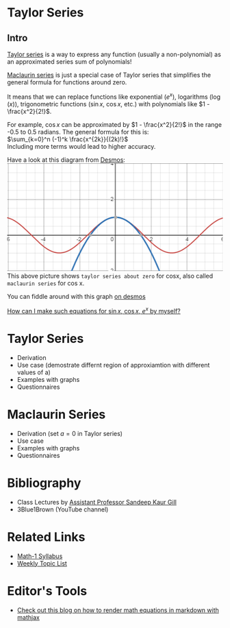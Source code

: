 # Taylor Series

## Intro
[Taylor series](#taylor-series) is a way to express any function (usually a non-polynomial) as an approximated series sum of polynomials!

[Maclaurin series](#maclaurin-series) is just a special case of Taylor series that simplifies the general formula for functions around zero.

It means that we can replace functions like exponential ($e^x$), logarithms ($\log(x)$), trigonometric functions ($\sin x$, $\cos x$, etc.) with polynomials like $1 - \frac{x^2}{2!}$.

For example, $\cos x$ can be approximated by $1 - \frac{x^2}{2!}$ in the range -0.5 to 0.5 radians. The general formula for this is:
<br>$\sum_{k=0}^n (-1)^k \frac{x^{2k}}{(2k)!}$
<br>
Including more terms would lead to higher accuracy.

Have a look at this diagram from [Desmos](https://www.desmos.com):
![cos x approximation about 0](images/intro-cosx.PNG)
This above picture shows `taylor series about zero` for cosx,
 also called `maclaurin series` for cos x.

You can fiddle around with this graph [on desmos](https://www.desmos.com/calculator/ltdmpiagjp)


[How can I make such equations for $\sin x$, $\cos x$, $e^x$ by myself?](#taylor-series)

# Taylor Series

- Derivation
- Use case (demostrate differnt region of approxiamtion with different values of a)
- Examples with graphs
- Questionnaires

# Maclaurin Series

- Derivation (set $a=0$ in Taylor series)
- Use case
- Examples with graphs
- Questionnaires

# Bibliography
- Class Lectures by [Assistant Professor Sandeep Kaur Gill](http://gndec.ac.in/faculty/)
- 3Blue1Brown (YouTube channel)

# Related Links
- [Math-1 Syllabus](https://github.com/gne-ldh/ClassNotes/edit/main/Notes/Maths/index.md)
- [Weekly Topic List](https://github.com/gne-ldh/ClassNotes/edit/main/Notes/Maths/topic-menu)

# Editor's Tools
- [Check out this blog on how to render math equations in markdown with mathjax](https://mantejjosan.github.io/math-made-easy/tut/)

